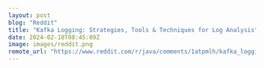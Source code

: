 ```yaml
---
layout: post
blog: "Reddit"
title: "Kafka Logging: Strategies, Tools & Techniques for Log Analysis"
date: 2024-02-18T08:45:09Z
image: images/reddit.png
remote_url: "https://www.reddit.com/r/java/comments/1atpmlh/kafka_logging_strategies_tools_techniques_for_log/"
---
```

